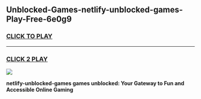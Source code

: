 
## Unblocked-Games-netlify-unblocked-games-Play-Free-6e0g9
<h3>
<a href="https://premium76.site?title=netlify-unblocked-games&ref=09A">CLICK TO PLAY</a></h3>
<hr>

<h3>
<a href="https://premium76.site?title=netlify-unblocked-games&ref=09A">CLICK 2 PLAY</a>
  
</h3>

<a href="https://premium76.site?title=netlify-unblocked-games&ref=09A"><img src="https://clearcache.store/games.png"></a>


**netlify-unblocked-games games unblocked: Your Gateway to Fun and Accessible Online Gaming**
